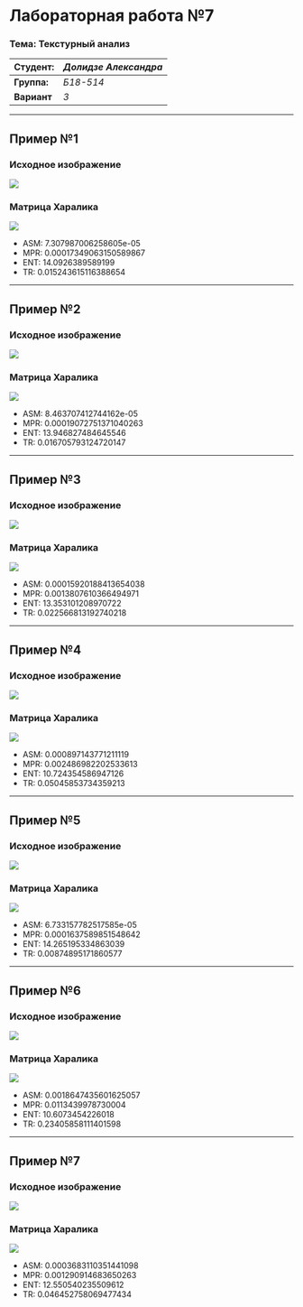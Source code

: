 # Лабораторная работа №7

### Тема: Текстурный анализ

|**Студент:**|*Долидзе Александра*|
|------------|--------------|
|**Группа:** |*Б18-514*     |
|**Вариант**|*3*|
---
## Пример №1
### Исходное изображение

![](assets/1.jpg)

### Матрица Харалика

![](res/hararic/1.jpg)

- ASM: 7.307987006258605e-05
- MPR: 0.00017349063150589867
- ENT: 14.0926389589199
- TR: 0.015243615116388654
---
## Пример №2
### Исходное изображение

![](assets/2.jpg)

### Матрица Харалика

![](res/hararic/2.jpg)

- ASM: 8.463707412744162e-05
- MPR: 0.00019072751371040263
- ENT: 13.946827484645546
- TR: 0.016705793124720147
---
## Пример №3
### Исходное изображение

![](assets/3.jpg)

### Матрица Харалика

![](res/hararic/3.jpg)

- ASM: 0.00015920188413654038
- MPR: 0.0013807610366494971
- ENT: 13.353101208970722
- TR: 0.022566813192740218
---
## Пример №4
### Исходное изображение

![](assets/4.jpg)

### Матрица Харалика

![](res/hararic/4.jpg)

- ASM: 0.000897143771211119
- MPR: 0.002486982202533613
- ENT: 10.724354586947126
- TR: 0.05045853734359213

---
## Пример №5
### Исходное изображение

![](assets/5.jpg)

### Матрица Харалика

![](res/hararic/5.jpg)

- ASM: 6.733157782517585e-05
- MPR: 0.0001637589851548642
- ENT: 14.265195334863039
- TR: 0.00874895171860577
---
## Пример №6
### Исходное изображение

![](assets/6.jpg)

### Матрица Харалика

![](res/hararic/6.jpg)

- ASM: 0.0018647435601625057
- MPR: 0.0113439978730004
- ENT: 10.6073454226018
- TR: 0.23405858111401598
---
## Пример №7
### Исходное изображение

![](assets/7.jpg)

### Матрица Харалика

![](res/hararic/7.jpg)

- ASM: 0.0003683110351441098
- MPR: 0.001290914683650263
- ENT: 12.550540235509612
- TR: 0.046452758069477434



